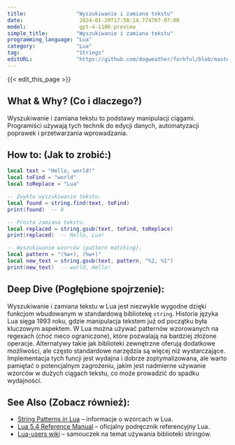 ```yaml
---
title:                "Wyszukiwanie i zamiana tekstu"
date:                  2024-01-20T17:58:14.774707-07:00
model:                 gpt-4-1106-preview
simple_title:         "Wyszukiwanie i zamiana tekstu"
programming_language: "Lua"
category:             "Lua"
tag:                  "Strings"
editURL:              "https://github.com/dogweather/forkful/blob/master/content/pl/lua/searching-and-replacing-text.md"
---
```


{{< edit_this_page >}}

## What & Why? (Co i dlaczego?)
Wyszukiwanie i zamiana tekstu to podstawy manipulacji ciągami. Programiści używają tych technik do edycji danych, automatyzacji poprawek i przetwarzania wprowadzania.

## How to: (Jak to zrobić:)
```Lua
local text = "Hello, world!"
local toFind = "world"
local toReplace = "Lua"

-- Zwykłe wyszukiwanie tekstu.
local found = string.find(text, toFind)
print(found)  -- 8

-- Prosta zamiana tekstu.
local replaced = string.gsub(text, toFind, toReplace)
print(replaced)  -- Hello, Lua!

-- Wyszukiwanie wzorców (pattern matching).
local pattern = "(%w+), (%w+)"
local new_text = string.gsub(text, pattern, "%2, %1")
print(new_text)  -- world, Hello!
```

## Deep Dive (Pogłębione spojrzenie):
Wyszukiwanie i zamiana tekstu w Lua jest niezwykle wygodne dzięki funkcjom wbudowanym w standardową bibliotekę `string`. Historia języka Lua sięga 1993 roku, gdzie manipulacja tekstem już od początku była kluczowym aspektem. W Lua można używać patternów wzorowanych na regexach (choć nieco ograniczone), które pozwalają na bardziej złożone operacje. Alternatywy takie jak biblioteki zewnętrzne oferują dodatkowe możliwości, ale często standardowe narzędzia są więcej niż wystarczające. Implementacja tych funcji jest wydajna i dobrze zoptymalizowana, ale warto pamiętać o potencjalnym zagrożeniu, jakim jest nadmierne używanie wzorców w dużych ciągach tekstu, co może prowadzić do spadku wydajności.

## See Also (Zobacz również):
- [String Patterns in Lua](https://www.lua.org/pil/20.2.html) – informacje o wzorcach w Lua.
- [Lua 5.4 Reference Manual](https://www.lua.org/manual/5.4/) – oficjalny podręcznik referencyjny Lua.
- [Lua-users wiki](http://lua-users.org/wiki/StringLibraryTutorial) – samouczek na temat używania biblioteki stringów.
